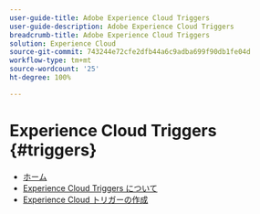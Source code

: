 ```yaml
---
user-guide-title: Adobe Experience Cloud Triggers
user-guide-description: Adobe Experience Cloud Triggers
breadcrumb-title: Adobe Experience Cloud Triggers
solution: Experience Cloud
source-git-commit: 743244e72cfe2dfb44a6c9adba699f90db1fe04d
workflow-type: tm+mt
source-wordcount: '25'
ht-degree: 100%

---
```


# Experience Cloud Triggers {#triggers}

* [ホーム](home.md)
* [Experience Cloud Triggers について](overview.md)
* [Experience Cloud トリガーの作成](create.md)
